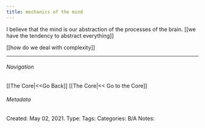 ```yaml
---
title: mechanics of the mind
---
```


I believe that the mind is our abstraction of the processes of the brain.
[[we have the tendency to abstract everything]]

[[how do we deal with complexity]]


---
###### Navigation
[[The Core|<<Go Back]]
[[The Core|<< Go to the Core]]
###### Metadata
Created: May 02, 2021.
Type:
Tags:
Categories:
B/A Notes:
